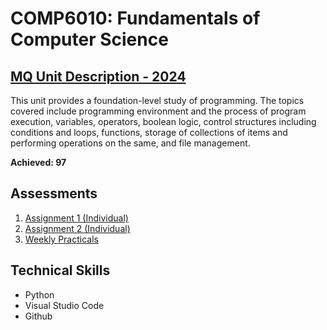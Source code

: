 # COMP6010: Fundamentals of Computer Science
## [MQ Unit Description - 2024](https://coursehandbook.mq.edu.au/2024/units/comp6010?year=2024)
This unit provides a foundation-level study of programming. The topics covered include programming environment and the process of program execution, variables, operators, boolean logic, control structures including conditions and loops, functions, storage of collections of items and performing operations on the same, and file management.

**Achieved: 97**

## Assessments
1. [Assignment 1 (Individual)](https://github.com/audreyngnn/Master-of-Business-Analytics/tree/main/Technical%20Programming/COMP6010/COMP6010_Assignment1)
2. [Assignment 2 (Individual)](https://github.com/audreyngnn/Master-of-Business-Analytics/tree/main/Technical%20Programming/COMP6010/COMP6010_Assignment2)
3. [Weekly Practicals](https://github.com/audreyngnn/Master-of-Business-Analytics/tree/main/Technical%20Programming/COMP6010/Weekly%20Practicals)

## Technical Skills 
* Python
* Visual Studio Code
* Github
